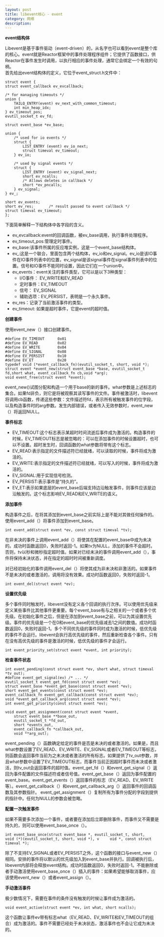 ```yaml
---
layout: post
title: libevent核心 - event
category: 网络
description:
---
```

**event结构体**   

Libevent是基于事件驱动（event-driven）的，从名字也可以看到event是整个库的核心。event就是Reactor框架中的事件处理程序组件；它提供了函数接口，供Reactor在事件发生时调用，以执行相应的事件处理，通常它会绑定一个有效的句柄。  
首先给出event结构体的定义，它位于event_struct.h文件中：  

	struct event {
	struct event_callback ev_evcallback;

	/* for managing timeouts */
	union {
		TAILQ_ENTRY(event) ev_next_with_common_timeout;
		int min_heap_idx;
	} ev_timeout_pos;
	evutil_socket_t ev_fd;

	struct event_base *ev_base;

	union {
		/* used for io events */
		struct {
			LIST_ENTRY (event) ev_io_next;
			struct timeval ev_timeout;
		} ev_io;

		/* used by signal events */
		struct {
			LIST_ENTRY (event) ev_signal_next;
			short ev_ncalls;
			/* Allows deletes in callback */
			short *ev_pncalls;
		} ev_signal;
	} ev_;

	short ev_events;
	short ev_res;		/* result passed to event callback */
	struct timeval ev_timeout;
	};  

下面简单解释一下结构体中各字段的含义。  

- ev_evcallback:event的回调函数，被ev_base调用，执行事件处理程序。  
- ev_timeout_pos:管理定时事件。  
- ev_base:该事件所属的反应堆实例，这是一个event_base结构体。  
- ev_:这是一个联合，里面包含两个结构体，ev_io和ev_signal。ev_io是该IO事件在IO事件列表中的位置，ev_signal是该signal事件在signal事件列表中的位置。信号和IO事件不能同时设置，因此它们在一个union中。  
- ev_events：event关注的事件类型，它可以是以下3种类型：  
	- I/O事件： EV_WRITE和EV_READ
	- 定时事件：EV_TIMEOUT
	- 信号：    EV_SIGNAL
	- 辅助选项：EV_PERSIST，表明是一个永久事件。  
- ev_res：记录了当前激活事件的类型。  
- ev_timeout: 如果是超时事件，它是event的超时值。  

**创建事件**  

使用event_new（）接口创建事件。  

	#define EV_TIMEOUT      0x01   
	#define EV_READ         0x02  
	#define EV_WRITE        0x04  
	#define EV_SIGNAL       0x08  
	#define EV_PERSIST      0x10  
	#define EV_ET           0x20  
	typedef void (*event_callback_fn)(evutil_socket_t, short, void *);  
	struct event *event_new(struct event_base *base, evutil_socket_t fd,short what, event_callback_fn cb,void *arg);  
	void event_free(struct event *event);  

event_new()试图分配和构造一个用于base的新的事件。what参数是上述标志的集合。如果fd非负，则它是将被观察其读写事件的文件。事件被激活时，libevent将调用cb函数，传递这些参数：文件描述符fd，表示所有被触发事件的位字段，以及构造事件时的arg参数。发生内部错误，或者传入无效参数时，event_new（）将返回NULL。  

**事件标志**  

- EV_TIMEOUT:这个标志表示某超时时间流逝后事件成为激活的。构造事件的时候，EV_TIMEOUT标志是被忽略的：可以在添加事件的时候设置超时，也可以不设置。超时发生时，回调函数的what参数将带有这个标志。  
- EV_READ:表示指定的文件描述符已经就绪，可以读取的时候，事件将成为激活的。  
- EV_WRITE:表示指定的文件描述符已经就绪，可以写入的时候，事件将成为激活的。  
- EV_SIGNAL:用于实现信号检测。  
- EV_PERSIST:表示事件是“持久的”。  
- EV_ET:表示如果底层的event_base后端支持边沿触发事件，则事件应该是边沿触发的。这个标志影响EV_READ和EV_WRITE的语义。  

**添加事件**  

构造事件之后，在将其添加到event_base之前实际上是不能对其做任何操作的。使用event_add（）将事件添加到event_base。  

	int event_add(struct event *ev, const struct timeval *tv); 
 
在非未决的事件上调用event_add（）将使其在配置的event_base中成为未决的。成功时函数返回0，失败时返回-1。如果tv为NULL，添加的事件不会超时。否则，tv以秒和微秒指定超时值。如果对已经未决的事件调用event_add（），事件将保持未决状态，并在指定的超时时间被重新调度。  

对已经初始化的事件调用event_del（）将使其成为非未决和非激活的。如果事件不是未决的或者激活的，调用将没有效果。成功时函数返回0，失败时返回-1。  

	int event_del(struct event *ev);  

**设置优先级**  

多个事件同时触发时，libevent没有定义各个回调的执行次序。可以使用优先级来定义某些事件比其他事件更重要。每个event_base有与之相关的一个或者多个优先级。在初始化事件之后，但是在添加到event_base之前，可以为其设置优先级。事件的优先级是一个在0和event_base的优先级减去1之间的数值。成功时函数返回0，失败时返回-1。多个不同优先级的事件同时成为激活的时候，低优先级的事件不会运行。libevent会执行高优先级的事件，然后重新检查各个事件。只有在没有高优先级的事件是激活的时候，低优先级的事件才会运行。  

	int event_priority_set(struct event *event, int priority);  

**检查事件状态**  

	int event_pending(const struct event *ev, short what, struct timeval *tv_out);
	#define event_get_signal(ev) /* ... */
	evutil_socket_t event_get_fd(const struct event *ev);
	struct event_base *event_get_base(const struct event *ev);
	short event_get_events(const struct event *ev);
	event_callback_fn event_get_callback(const struct event *ev);
	void *event_get_callback_arg(const struct event *ev);
	int event_get_priority(const struct event *ev);

	void event_get_assignment(const struct event *event,
        struct event_base **base_out,
        evutil_socket_t *fd_out,
        short *events_out,
        event_callback_fn *callback_out,
        void **arg_out);  

event_pending（）函数确定给定的事件是否是未决的或者激活的。如果是，而且what参数设置了EV_READ、EV_WRITE、EV_SIGNAL或者EV_TIMEOUT等标志，则函数会返回事件当前为之未决或者激活的所有标志。如果提供了tv_out参数，并且what参数中设置了EV_TIMEOUT标志，而事件当前正因超时事件而未决或者激活，则tv_out会返回事件的超时值。event_get_fd（）和event_get_signal（）返回为事件配置的文件描述符或者信号值。event_get_base（）返回为事件配置的event_base。event_get_events（）返回事件的标志（EV_READ、EV_WRITE等）。event_get_callback（）和event_get_callback_arg（）返回事件的回调函数及其参数指针。 event_get_assignment（）复制所有为事件分配的字段到提供的指针中。任何为NULL的参数会被忽略。  

**配置一次触发事件**  

如果不需要多次添加一个事件，或者要在添加后立即删除事件，而事件又不需要是持久的，则可以使用event_base_once（）。   
 
	int event_base_once(struct event_base *, evutil_socket_t, short,
	void (*)(evutil_socket_t, short, void *), v		oid *, const struct timeval *);  

除了不支持EV_SIGNAL或者EV_PERSIST之外，这个函数的接口与event_new（）相同。安排的事件将以默认的优先级加入到event_base并执行。回调被执行后，libevent内部将会释放event结构。成功时函数返回0，失败时返回-1。不能删除或者手动激活使用event_base_once（）插入的事件：如果希望能够取消事件，应该使用event_new（）或者event_assign（）。  

**手动激活事件**  

极少数情况下，需要在事件的条件没有触发的时候让事件成为激活的。  

	void event_active(struct event *ev, int what, short ncalls);  

这个函数让事件ev带有标志what（EV_READ、EV_WRITE和EV_TIMEOUT的组合）成为激活的。事件不需要已经处于未决状态，激活事件也不会让它成为未决的。  


